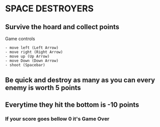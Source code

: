# SPACE DESTROYERS 

## Survive the hoard and collect points




Game controls

    - move left (Left Arrow)
    - move right (Right Arrow)
    - move up (Up Arrow)
    - move Down (Down Arrow)
    - shoot (Spacebar)

## Be quick and destroy as many as you can every enemy is worth 5 points 
## Everytime they hit the bottom is -10 points 

### If your score goes bellow 0 it's Game Over
